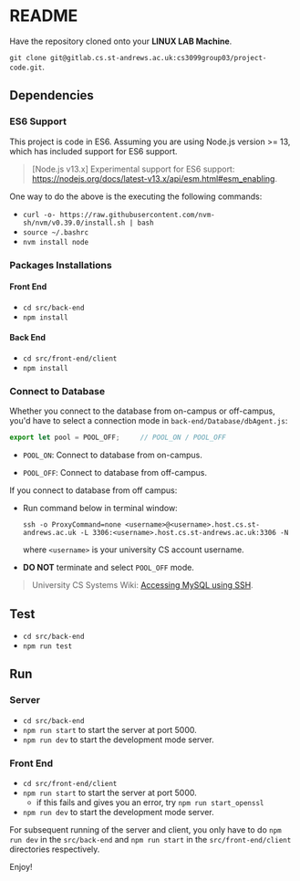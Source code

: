 # README

Have the repository cloned onto your **LINUX LAB Machine**.

`git clone git@gitlab.cs.st-andrews.ac.uk:cs3099group03/project-code.git`.

## Dependencies

### ES6 Support

This project is code in ES6. Assuming you are using Node.js version >= 13, which has included support for ES6 support.

> [Node.js v13.x] Experimental support for ES6 support:
> https://nodejs.org/docs/latest-v13.x/api/esm.html#esm_enabling.

One way to do the above is the executing the following commands:

- `curl -o- https://raw.githubusercontent.com/nvm-sh/nvm/v0.39.0/install.sh | bash`
- `source ~/.bashrc`
- `nvm install node`

### Packages Installations

#### Front End

- `cd src/back-end`
- `npm install`

#### Back End

- `cd src/front-end/client`
- `npm install`

### Connect to Database

Whether you connect to the database from on-campus or off-campus, you'd have to select a connection mode in `back-end/Database/dbAgent.js`:

```javascript
export let pool = POOL_OFF;     // POOL_ON / POOL_OFF
```

- `POOL_ON`: Connect to database from on-campus.

- `POOL_OFF`: Connect to database from off-campus.

If you connect to database from off campus:

- Run command below in terminal window:

  ```
  ssh -o ProxyCommand=none <username>@<username>.host.cs.st-andrews.ac.uk -L 3306:<username>.host.cs.st-andrews.ac.uk:3306 -N
  ```


  where `<username>` is your university CS account username.

- **DO NOT** terminate and select `POOL_OFF` mode.

> University CS Systems Wiki: [Accessing MySQL using SSH](https://systems.wiki.cs.st-andrews.ac.uk/index.php/Using_SSH#Example:_Tunneling_a_MySQL_connection_via_the_Linux_Host_servers).

## Test

- `cd src/back-end`
- `npm run test`

## Run

### Server

- `cd src/back-end`
- `npm run start` to start the server at port 5000.
- `npm run dev` to start the development mode server.

### Front End

- `cd src/front-end/client`
- `npm run start` to start the server at port 5000.
  - if this fails and gives you an error, try `npm run start_openssl` 
- `npm run dev` to start the development mode server.

For subsequent running of the server and client, you only have to do `npm run dev` in the `src/back-end` and `npm run start` in the `src/front-end/client` directories respectively.

Enjoy!


